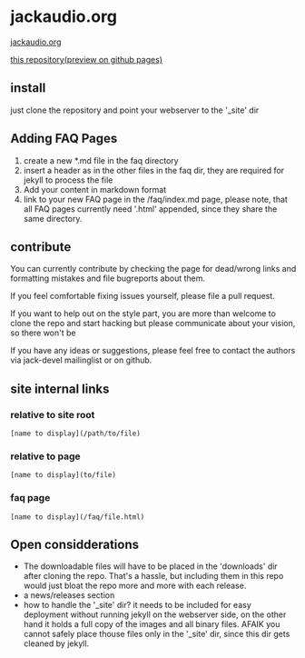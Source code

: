 # jackaudio.org

[jackaudio.org](http://jackaudio.org)

[this repository(preview on github pages)](https://jackaudio.github.io)

## install
just clone the repository and point your webserver to the '_site' dir

## Adding FAQ Pages
1.  create a new *.md file in the faq directory
2.  insert a header as in the other files in the faq dir, they are required for
    jekyll to process the file
3. Add your content in markdown format
4. link to your new FAQ page in the /faq/index.md page, please note, that all FAQ
   pages currently need '.html' appended, since they share the same directory.

## contribute
You can currently contribute by checking the page for dead/wrong links and
formatting mistakes and file bugreports about them.

If you feel comfortable fixing issues yourself, please file a pull request.

If you want to help out on the style part, you are more than welcome to clone the
repo and start hacking but please communicate about your vision, so there won't be 

If you have any ideas or suggestions, please feel free to contact the authors via 
jack-devel mailinglist or on github.

## site internal links
### relative to site root
    [name to display](/path/to/file)
### relative to page
    [name to display](to/file)
### faq page
    [name to display](/faq/file.html)


## Open considderations
*  The downloadable files will have to be placed in the 'downloads' dir after
   cloning the repo. That's a hassle, but including them in this repo would just
   bloat the repo more and more with each release.
*  a news/releases section
* how to handle the '_site' dir? it needs to be included for easy deployment
  without running jekyll on the webserver side, on the other hand it holds a full
  copy of the images and all binary files. AFAIK you cannot safely place thouse
  files only in the '_site' dir, since this dir gets cleaned by jekyll.
